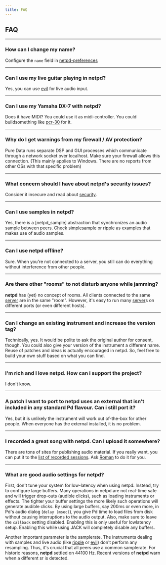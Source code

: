 ```yaml
---
title: FAQ
---
```


## FAQ

---

### How can I change my name?

Configure the `name` field in [netpd-preferences](../netpd-preferences)

---

### Can I use my live guitar playing in netpd?
Yes, you can use [evil](/instruments/evil) for live audio input.

---

### Can I use my Yamaha DX-7 with netpd?
Does it have MIDI? You could use it as midi-controller. You could
buildsomething like [pcr-30](/instruments/pcr-30) for it.

---

### Why do I get warnings from my firewall / AV protection?
Pure Data runs separate DSP and GUI processes which communicate through
a network socket over localhost. Make sure your firewall allows this
connection. (This mainly applies to Windows. There are no reports
from other OSs with that specific problem)

---

### What concern should I have about netpd's security issues?
Consider it insecure and read about [security](../security).

---

### Can I use samples in netpd?
Yes, there is a [netpd_sample] abstraction that synchronizes an audio
sample between peers. Check [simplesample](/instruments/simplesample)
or [ripple](/instruments/ripple) as examples that makes use of audio samples.

---

### Can I use netpd offline?
Sure. When you're not connected to a server, you still can do everything
without interference from other people.

---

### Are there other "rooms" to not disturb anyone while jamming?
**netpd** has (yet) no concept of rooms. All clients connected to the same
[server](../server) are in the same "room". However, it's easy to run many
[server](../server)s on different ports (or even different hosts).

---

### Can I change an existing instrument and increase the version tag?
Technically, yes. It would be polite to ask the original author for
consent, though. You could also give your version of the instrument a
different name. Reuse of patches and ideas is actually encouraged
in netpd. So, feel free to build your own stuff based on what you can
find.

---

### I'm rich and I love netpd. How can i support the project?
I don't know.

---

### A patch I want to port to netpd uses an external that isn't included in any standard Pd flavour. Can i still port it?
Yes, but it is unlikely the instrument will work out of-the-box for
other people. When everyone has the external installed, it is no problem.

---

### I recorded a great song with netpd. Can I upload it somewhere?
There are tons of sites for publishing audio material. If you really want,
you can put it to the [list of recorded sessions](/sessions/?C=N;O=D). Ask
[Roman](mailto:roman@netpd.org) to do it for you.

---

### What are good audio settings for netpd?
First, don't tune your system for low-latency when using netpd. Instead,
try to configure large buffers. Many operations in netpd are not real-time safe
and will trigger drop-outs (audible clicks), such as loading instruments
or effects. The tighter your buffer settings the more likely such
operations will generate audible clicks. By using large buffers, say 200ms
or even more, in Pd's audio dialog (`delay (msec)`), you give Pd time
to load files from disk without causing interruptions to the audio output.
Also, make sure to leave the `callback` setting disabled. Enabling
this is only useful for lowlatency setup. Enabling this while using JACK
will completely disable any buffers.

Another important parameter is the samplerate. The instruments dealing with
samples and live audio (like [ripple](/instruments/ripple) or
[evil](/instruments/evil)) don't perform any resampling. Thus, it's crucial
that all peers use a common samplerate. For historic reasons, **netpd** settled
on 44100 Hz. Recent versions of **netpd** warn when a different sr is detected.
